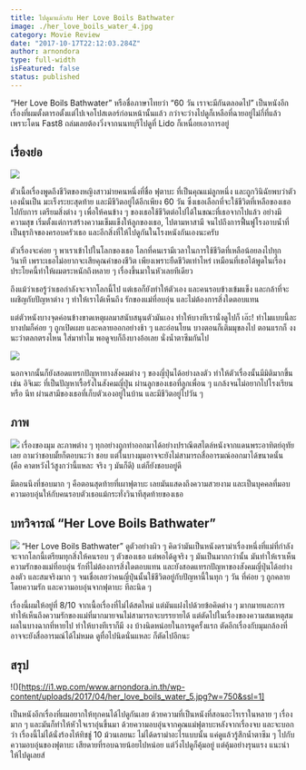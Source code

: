 ```yaml
---
title: ไปดูมาแล้วกับ Her Love Boils Bathwater
image: ./her_love_boils_water_4.jpg
category: Movie Review
date: "2017-10-17T22:12:03.284Z"
author: arnondora
type: full-width
isFeatured: false
status: published
---
```


“Her Love Boils Bathwater” หรือชื่อภาษาไทยว่า “60 วัน เราจะมีกันตลอดไป” เป็นหนังอีกเรื่องที่ผมตั้งตารอตั้งแต่ไปเจอโปสเตอร์ก่อนหน้านั้นแล้ว กว่าจะว่างไปดูก็เหลือที่ฉายอยู่ไม่กี่ที่แล้ว เพราะโดน Fast8 ถล่มเลยต้องวิ่งจากนนทบุรีไปดูที่ Lido ก็เหนื่อยเอาการอยู่

## เรื่องย่อ
![](https://i2.wp.com/www.arnondora.in.th/wp-content/uploads/2017/04/her_love_boils_water_3.jpg?w=750&ssl=1)

ตัวเนื้อเรื่องพูดถึงชีวิตของหญิงสาวม่ายคนหนึ่งที่ชื่อ ฟุตาบะ ที่เป็นคุณแม่ลูกหนึ่ง และถูกวินิฉัยพบว่าตัวเองนั่นเป็น มะเร็งระยะสุดท้าย และมีชีวิตอยู่ได้อีกเพียง 60 วัน ซึ่งเธอเลือกที่จะใช้ชีวิตที่เหลือของเธอไปกับการ เตรียมสิ่งต่าง ๆ เพื่อให้คนข้าง ๆ ของเธอใช้ชีวิตต่อไปได้ในขณะที่เธอจากไปแล้ว อย่างมีความสุข เริ่มตั้งแต่การสร้างความเข็มแข็งให้ลูกของเธอ, ไปตามหาสามี จนไปถึงการฟื้นฟูโรงอาบน้ำที่เป็นธุรกิจของครอบครัวเธอ และอีกสิ่งที่ให้ไปดูกันในโรงหนังกันเองนะครับ

ตัวเรื่องจะค่อย ๆ พาเราเข้าไปในโลกของเธอ โลกที่คนเรามีเวลาในการใช้ชีวิตที่เหลือน้อยลงไปทุกวินาที เพราะเธอไม่อยากจะเสียคุณค่าของชีวิต เพียงเพราะยืดชีวิตเท่าไหร่ เหมือนที่เธอได้พูดในเรื่อง ประโยคนี้ทำให้ผมตระหนักถึงหลาย ๆ เรื่องขึ้นมาในหัวเลยทีเดียว

ถึงแม้ว่าเธอรู้ว่าเธอกำลังจะจากโลกนี้ไป แต่เธอก็ยังทำให้ตัวเอง และคนรอบข้างเข้มแข็ง และกล้าที่จะเผชิญกับปัญหาต่าง ๆ ทำให้เราได้เห็นถึง รักของแม่ที่อบอุ่น และไม่ต้องการสิ่งใดตอบแทน

แต่ตัวหนังบางจุดค่อนข้างขาดเหตุผลมาสนับสนุนตัวมันเอง ทำให้บางทีเรานั่งดูไปก็ เอ๊ะ! ทำไมแบบนี้ละ บางปมก็ค่อย ๆ ถูกเปิดเผย และคลายออกอย่างช้า ๆ และอ่อนโยน บางตอนก็เติมมุขลงไป ตอนแรกก็ งง นะว่าตลกตรงไหน ใส่มาทำไม พอดูจบก็ถึงบางอ้อเลย นั่งน้ำตาซึมกันไป

![](https://i0.wp.com/www.arnondora.in.th/wp-content/uploads/2017/04/her_love_boils_water_2.jpg?w=700&ssl=1)

นอกจากนั้นก็ยังสอดแทรกปัญหาทางสังคมต่าง ๆ ของญี่ปุ่นได้อย่างลงตัว ทำให้ตัวเรื่องนั้นมีมิติมากขึ้น เช่น อิจิเมะ ที่เป็นปัญหาเรื้อรังในสังคมญี่ปุ่น ผ่านลูกของเธอที่ลูกเพื่อน ๆ แกล้งจนไม่อยากไปโรงเรียน หรือ นีท ผ่านสามีของเธอที่เก็บตัวเองอยู่ในบ้าน และมีชีวิตอยู่ไปวัน ๆ

## ภาพ
![](https://i0.wp.com/www.arnondora.in.th/wp-content/uploads/2017/04/her_love_boils_water_6.jpg?w=600&ssl=1)
เรื่องของมุม ละภาพต่าง ๆ ทุกอย่างถูกทำออกมาได้อย่างปราณีตสไตล์หนังจากแดนพระอาทิตย์อุทัยเลย ถามว่าชอบมั้ยก็ตอบนะว่า ชอบ แต่ในบางมุมอาจจะยังไม่สามารถสื่ออารมณ์ออกมาได้ขนาดนั้น (คือ คาดหวังไว้สูงกว่านี้แหละ จริง ๆ มันก็ดี) แต่ก็ยังชอบอยู่ดี

มีตอนนึงที่ชอบมาก ๆ คือตอนสุดท้ายที่เผาฟุตาบะ เลยมันแสดงถึงความสวยงาม และเป็นบุคคลที่มอบความอบอุ่นให้กับคนรอบตัวเธอแม้กระทั่งวินาทีสุดท้ายของเธอ

## บทวิจารณ์ “Her Love Boils Bathwater”
![](https://i1.wp.com/www.arnondora.in.th/wp-content/uploads/2017/04/her_love_boils_water_1.jpg?w=1140&ssl=1)
“Her Love Boils Bathwater” ดูตัวอย่างผิว ๆ คิดว่ามันเป็นหนังดราม่าเรื่องหนึ่งที่แม่ที่กำลังจะจากโลกนี้เตรียมทุกสิ่งให้คนรอบ ๆ ตัวของเธอ แต่พอได้ดูจริง ๆ มันเป็นมากกว่านั้น มันทำให้เราเห็น ความรักของแม่ที่อบอุ่น รักที่ไม่ต้องการสิ่งใดตอบแทน และยังสอดแทรกปัญหาของสังคมญี่ปุ่นได้อย่างลงตัว และสมจริงมาก ๆ จนเชื่อเลยว่าคนญี่ปุ่นนั้นใช้ชีวิตอยู่กับปัญหานี้ในทุก ๆ วัน ที่ค่อย ๆ ถูกคลายโดยความรัก และความอบอุ่นจากฟุตาบะ ทีละนิด ๆ

เรื่องนี้ผมให้อยู่ที่ 8/10 จากเนื้อเรื่องที่ไม่ได้สดใหม่ แต่มันแฝงไปด้วยข้อคิดต่าง ๆ มากมายและการทำให้เห็นถึงความรักของแม่ที่มากมายจนไม่สามารถจะบรรยายได้ แต่ตัดไปในเรื่องของความสมเหตุสมผลในบางฉากที่หายไป ทำให้บางทีเราก็มี งง บ้างนิดหน่อยในการดูครั้งแรก ตัดอีกเรื่องกับมุมกล้องที่อาจจะยังสื่ออารมณ์ได้ไม่หมด ดูทื่อไปนิดนั่นแหละ ก็ตัดไปอีกนะ

## สรุป
!()[https://i1.wp.com/www.arnondora.in.th/wp-content/uploads/2017/04/her_love_boils_water_5.jpg?w=750&ssl=1]

เป็นหนังอีกเรื่องที่ผมอยากให้ทุกคนได้ไปดูกันเลย ด้วยความที่เป็นหนังที่สอนอะไรเราในหลาย ๆ เรื่องมาก ๆ และมันก็ทำให้หัวใจเราอุ่นขึ้นมา ด้วยความอบอุ่นจากคุณแม่ฟุตาบะหลังจากเรื่องจบ และจะบอกว่า เรื่องนี้ไม่ได้นั่งร้องไห้ทิชชู่ 10 ม้วนเลยนะ ไม่ได้ดราม่าอะไรแบบนั้น แค่ดูแล้วรู้สึกน้ำตาซึม ๆ ไปกับความอบอุ่นของฟุตาบะ เสียดายที่รอบฉายน้อยไปหน่อย แต่วิ่งไปดูก็คุ้มอยู่ แต่คุ้มอย่างรุนแรง แนะนำให้ไปดูเลยส์
